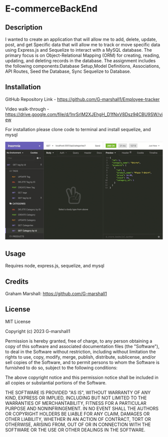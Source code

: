 # E-commerceBackEnd

## Description

I wanted to create an application that will allow me to add, delete, update, post, and get Specific data that will allow me to track or move specific data using Express.js and Sequelize to interact with a MySQL database. The primary focus is on Object-Relational Mapping (ORM) for creating, reading, updating, and deleting records in the database. The assignment includes the following components:Database Setup,Model Definitions, Associations, API Routes, Seed the Database, Sync Sequelize to Database.


## Installation

GitHub Repository Link - https://github.com/G-marshall1/Employee-tracker

Video walk-through - https://drive.google.com/file/d/1nrSrIM2XJEhgH_D1fNxV8Dsz94CBU9SW/view



For installation please clone code to terminal and install sequelize, and mysql

![Alt text](Assets/13-orm-homework-demo-02.gif)


## Usage

Requires node, express.js, sequelize, and mysql



## Credits

Graham Marshall: https://github.com/G-marshall1 

## License 

MIT License

Copyright (c) 2023 G-marshall1

Permission is hereby granted, free of charge, to any person obtaining a copy
of this software and associated documentation files (the "Software"), to deal
in the Software without restriction, including without limitation the rights
to use, copy, modify, merge, publish, distribute, sublicense, and/or sell
copies of the Software, and to permit persons to whom the Software is
furnished to do so, subject to the following conditions:

The above copyright notice and this permission notice shall be included in all
copies or substantial portions of the Software.

THE SOFTWARE IS PROVIDED "AS IS", WITHOUT WARRANTY OF ANY KIND, EXPRESS OR
IMPLIED, INCLUDING BUT NOT LIMITED TO THE WARRANTIES OF MERCHANTABILITY,
FITNESS FOR A PARTICULAR PURPOSE AND NONINFRINGEMENT. IN NO EVENT SHALL THE
AUTHORS OR COPYRIGHT HOLDERS BE LIABLE FOR ANY CLAIM, DAMAGES OR OTHER
LIABILITY, WHETHER IN AN ACTION OF CONTRACT, TORT OR OTHERWISE, ARISING FROM,
OUT OF OR IN CONNECTION WITH THE SOFTWARE OR THE USE OR OTHER DEALINGS IN THE
SOFTWARE.